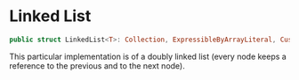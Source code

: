 #  Linked List

```swift
public struct LinkedList<T>: Collection, ExpressibleByArrayLiteral, CustomStringConvertible
```

This particular implementation is of a doubly linked list (every node keeps a reference to the previous and to the next node).
